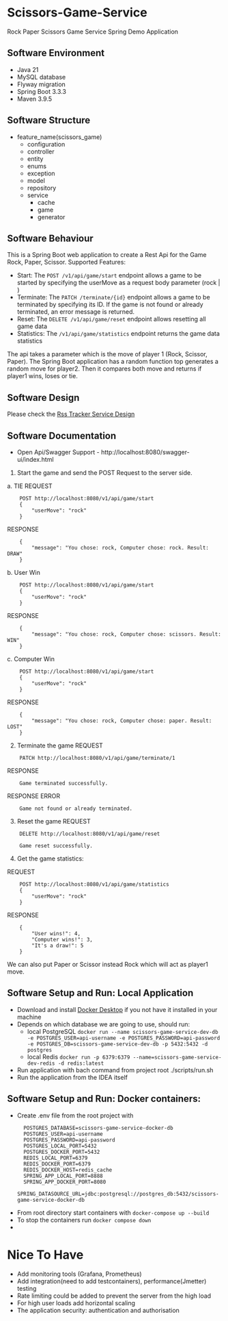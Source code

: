 # Scissors-Game-Service
Rock  Paper Scissors Game Service Spring Demo Application

## Software Environment

- Java 21
- MySQL database
- Flyway migration
- Spring Boot 3.3.3
- Maven 3.9.5

## Software Structure
- feature_name(scissors_game)
    - configuration
    - controller
    - entity
    - enums
    - exception
    - model
    - repository
    - service
      - cache
      - game
      - generator

## Software Behaviour

This is a Spring Boot web application to create a Rest Api for the Game Rock, Paper, Scissor.
Supported Features:
 - Start: The `POST /v1/api/game/start` endpoint allows a game to be started by specifying the userMove as a request body parameter (rock | )
 - Terminate: The `PATCH /terminate/{id}` endpoint allows a game to be terminated by specifying its ID. If the game is not found or already terminated, an error message is returned.
 - Reset: The `DELETE /v1/api/game/reset`  endpoint allows resetting all game data
 - Statistics: The `/v1/api/game/statistics` endpoint returns the game data statistics

The api takes a parameter which is the move of player 1 (Rock, Scissor, Paper). 
The Spring Boot application has a random function top generates a random move for player2. 
Then it compares both move and returns if player1 wins, loses or tie.

## Software Design
Please check the [Rss Tracker Service Design](design/scissors-game-service-draft-design-flow.drawio)

## Software Documentation
- Open Api/Swagger Support - http://localhost:8080/swagger-ui/index.html

1. Start the game and send the POST Request to the server side.

a. TIE
REQUEST

```
    POST http://localhost:8080/v1/api/game/start
    {
        "userMove": "rock"
    }
```

RESPONSE
```
    {
        "message": "You chose: rock, Computer chose: rock. Result: DRAW"
    }
```

b. User Win
```
    POST http://localhost:8080/v1/api/game/start
    {
        "userMove": "rock"
    }
```

RESPONSE
```
    {
        "message": "You chose: rock, Computer chose: scissors. Result: WIN"
    }
```

c. Computer Win
```
    POST http://localhost:8080/v1/api/game/start
    {
        "userMove": "rock"
    }
```

RESPONSE
```
    {
        "message": "You chose: rock, Computer chose: paper. Result: LOST"
    }
```


2. Terminate the game
REQUEST
```
    PATCH http://localhost:8080/v1/api/game/terminate/1
```

RESPONSE
```
    Game terminated successfully.
```

RESPONSE ERROR
```
    Game not found or already terminated.
```

3. Reset the game
REQUEST
```
    DELETE http://localhost:8080/v1/api/game/reset
```

```
    Game reset successfully.
```

4. Get the game statistics:

REQUEST 
```
    POST http://localhost:8080/v1/api/game/statistics
    {
        "userMove": "rock"
    }
```

RESPONSE
```
    {
        "User wins!": 4,
        "Computer wins!": 3,
        "It's a draw!": 5
    }
```

We can also put Paper or Scissor instead Rock which will act as player1 move.

## Software Setup and Run: Local Application
- Download and install [Docker Desktop](https://www.docker.com/products/docker-desktop/) if you not have it installed in your machine
- Depends on which database we are going to use, should run:
    - local PostgreSQL  ```docker run --name scissors-game-service-dev-db -e POSTGRES_USER=api-username -e POSTGRES_PASSWORD=api-password -e POSTGRES_DB=scissors-game-service-dev-db -p 5432:5432 -d postgres```
    - local Redis       ```docker run -p 6379:6379 --name=scissors-game-service-dev-redis -d redis:latest```
- Run application with bach command from project root ./scripts/run.sh
- Run the application from the IDEA itself


## Software Setup and Run: Docker containers:
- Create .env file from the root project with
  ```
    POSTGRES_DATABASE=scissors-game-service-docker-db
    POSTGRES_USER=api-username
    POSTGRES_PASSWORD=api-password
    POSTGRES_LOCAL_PORT=5432
    POSTGRES_DOCKER_PORT=5432
    REDIS_LOCAL_PORT=6379
    REDIS_DOCKER_PORT=6379
    REDIS_DOCKER_HOST=redis_cache
    SPRING_APP_LOCAL_PORT=8888
    SPRING_APP_DOCKER_PORT=8080
    SPRING_DATASOURCE_URL=jdbc:postgresql://postgres_db:5432/scissors-game-service-docker-db
  ```
- From root directory start containers with `docker-compose up --build`
- To stop the containers run `docker compose down`
- 
# Nice To Have
- Add monitoring tools (Grafana, Prometheus)
- Add  integration(need to add testcontainers), performance(Jmetter) testing
- Rate limiting could be added to prevent the server from the high load
- For high user loads add horizontal scaling
- The application security: authentication and authorisation
